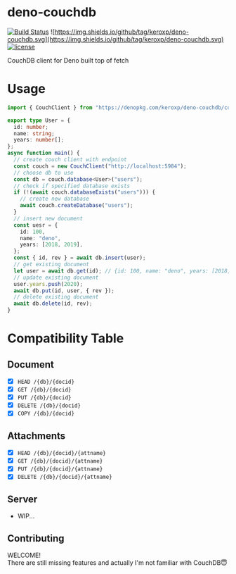 # deno-couchdb

[![Build Status](https://github.com/keroxp/deno-couchdb/workflows/CI/badge.svg)](https://github.com/keroxp/deno-couchdb/actions)
![https://img.shields.io/github/tag/keroxp/deno-couchdb.svg](https://img.shields.io/github/tag/keroxp/deno-couchdb.svg)
[![license](https://img.shields.io/github/license/keroxp/deno-couchdb.svg)](https://github.com/keroxp/deno-couchdb)

CouchDB client for Deno built top of fetch

# Usage

```ts
import { CouchClient } from "https://denopkg.com/keroxp/deno-couchdb/couch.ts";

export type User = {
  id: number;
  name: string;
  years: number[];
};
async function main() {
  // create couch client with endpoint
  const couch = new CouchClient("http://localhost:5984");
  // choose db to use
  const db = couch.database<User>("users");
  // check if specified database exists
  if (!(await couch.databaseExists("users"))) {
    // create new database
    await couch.createDatabase("users");
  }
  // insert new document
  const uesr = {
    id: 100,
    name: "deno",
    years: [2018, 2019],
  };
  const { id, rev } = await db.insert(user);
  // get existing document
  let user = await db.get(id); // {id: 100, name: "deno", years: [2018,2019]}
  // update existing document
  user.years.push(2020);
  await db.put(id, user, { rev });
  // delete existing document
  await db.delete(id, rev);
}
```

# Compatibility Table

## Document

- [x] `HEAD /{db}/{docid}`
- [x] `GET /{db}/{docid}`
- [x] `PUT /{db}/{docid}`
- [x] `DELETE /{db}/{docid}`
- [x] `COPY /{db}/{docid}`

## Attachments

- [x] `HEAD /{db}/{docid}/{attname}`
- [x] `GET /{db}/{docid}/{attname}`
- [x] `PUT /{db}/{docid}/{attname}`
- [x] `DELETE /{db}/{docid}/{attname}`

## Server

- WIP...

## Contributing

WELCOME!\
There are still missing features and actually I'm not familiar with CouchDB😇
